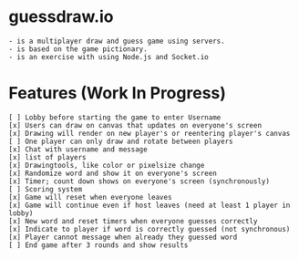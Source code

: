 # guessdraw.io

    - is a multiplayer draw and guess game using servers.
    - is based on the game pictionary.
    - is an exercise with using Node.js and Socket.io

# Features (Work In Progress)
    [ ] Lobby before starting the game to enter Username
    [x] Users can draw on canvas that updates on everyone's screen
    [x] Drawing will render on new player's or reentering player's canvas
    [ ] One player can only draw and rotate between players
    [x] Chat with username and message
    [x] list of players
    [x] Drawingtools, like color or pixelsize change
    [x] Randomize word and show it on everyone's screen
    [x] Timer; count down shows on everyone's screen (synchronously)
    [ ] Scoring system
    [x] Game will reset when everyone leaves
    [x] Game will continue even if host leaves (need at least 1 player in lobby)
    [x] New word and reset timers when everyone guesses correctly
    [x] Indicate to player if word is correctly guessed (not synchronous)
    [x] Player cannot message when already they guessed word
    [ ] End game after 3 rounds and show results
